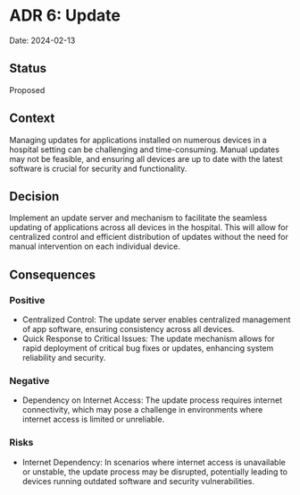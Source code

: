 # ADR 6: Update

Date: 2024-02-13

## Status
Proposed

## Context
Managing updates for applications installed on numerous devices in a hospital setting can be challenging and time-consuming. Manual updates may not be feasible, and ensuring all devices are up to date with the latest software is crucial for security and functionality.

## Decision
Implement an update server and mechanism to facilitate the seamless updating of applications across all devices in the hospital. This will allow for centralized control and efficient distribution of updates without the need for manual intervention on each individual device.

## Consequences

### Positive
- Centralized Control: The update server enables centralized management of app software, ensuring consistency across all devices.
- Quick Response to Critical Issues: The update mechanism allows for rapid deployment of critical bug fixes or updates, enhancing system reliability and security.

### Negative
- Dependency on Internet Access: The update process requires internet connectivity, which may pose a challenge in environments where internet access is limited or unreliable.

### Risks
- Internet Dependency: In scenarios where internet access is unavailable or unstable, the update process may be disrupted, potentially leading to devices running outdated software and security vulnerabilities.
